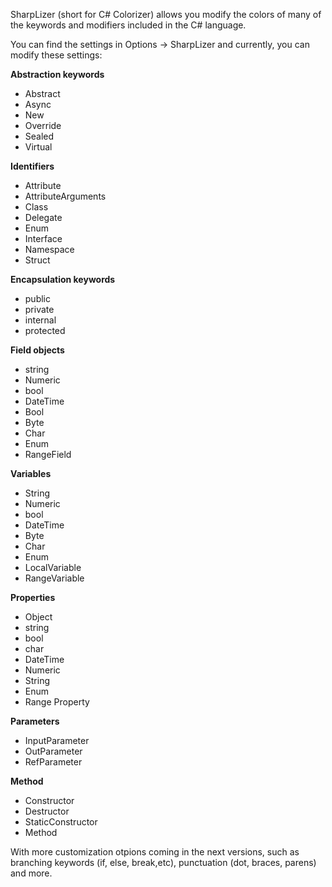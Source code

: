 SharpLizer (short for C# Colorizer) allows you modify the colors of many of the keywords and modifiers included in the C# language.

You can find the settings in Options -> SharpLizer and currently, you can modify these settings:

**Abstraction keywords**
- Abstract
- Async
- New
- Override
- Sealed
- Virtual

**Identifiers**
- Attribute
- AttributeArguments
- Class
- Delegate
- Enum
- Interface
- Namespace
- Struct

**Encapsulation keywords**
- public
- private
- internal
- protected

**Field objects**
- string
- Numeric
- bool
- DateTime
- Bool
- Byte
- Char
- Enum
- RangeField

**Variables**
- String
- Numeric
- bool
- DateTime
- Byte
- Char
- Enum
- LocalVariable
- RangeVariable

**Properties**
- Object
- string
- bool
- char
- DateTime
- Numeric
- String
- Enum
- Range Property

**Parameters**
- InputParameter
- OutParameter
- RefParameter

**Method**
- Constructor
- Destructor
- StaticConstructor
- Method

With more customization otpions coming in the next versions, such as branching keywords (if, else, break,etc), punctuation (dot, braces, parens) and more.